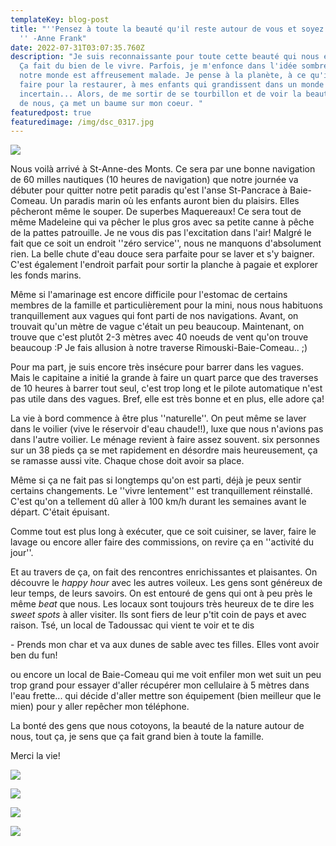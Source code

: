 ```yaml
---
templateKey: blog-post
title: "''Pensez à toute la beauté qu'il reste autour de vous et soyez heureux.
  '' -Anne Frank"
date: 2022-07-31T03:07:35.760Z
description: "Je suis reconnaissante pour toute cette beauté qui nous entoure.
  Ça fait du bien de le vivre. Parfois, je m'enfonce dans l'idée sombre que
  notre monde est affreusement malade. Je pense à la planète, à ce qu'il y a à
  faire pour la restaurer, à mes enfants qui grandissent dans un monde
  incertain... Alors, de me sortir de se tourbillon et de voir la beauté autour
  de nous, ça met un baume sur mon coeur. "
featuredpost: true
featuredimage: /img/dsc_0317.jpg
---
```

![](/img/dsc_0200.jpg)

Nous voilà arrivé à St-Anne-des Monts. Ce sera par une bonne navigation de 60 milles nautiques (10 heures de navigation) que notre journée va débuter pour quitter notre petit paradis qu'est l'anse St-Pancrace à Baie-Comeau. Un paradis marin où les enfants auront bien du plaisirs. Elles pêcheront même le souper. De superbes Maquereaux! Ce sera tout de même Madeleine qui va pêcher le plus gros avec sa petite canne à pêche de la pattes patrouille. Je ne vous dis pas l'excitation dans l'air! Malgré le fait que ce soit un endroit ''zéro service'', nous ne manquons d'absolument rien. La belle chute d'eau douce sera parfaite pour se laver et s'y baigner. C'est également l'endroit parfait pour sortir la planche à pagaie et explorer les fonds marins.

Même si l'amarinage est encore difficile pour l'estomac de certains membres de la famille et particulièrement pour la mini, nous nous habituons tranquillement aux vagues qui font parti de nos navigations. Avant, on trouvait qu'un mètre de vague c'était un peu beaucoup. Maintenant, on trouve que c'est plutôt 2-3 mètres avec 40 noeuds de vent qu'on trouve beaucoup :P Je fais allusion à notre traverse Rimouski-Baie-Comeau.. ;) 

Pour ma part, je suis encore très insécure pour barrer dans les vagues. Mais le capitaine a initié la grande à faire un quart parce que des traverses de 10 heures à barrer tout seul, c'est trop long et le pilote automatique n'est pas utile dans des vagues. Bref, elle est très bonne et en plus, elle adore ça! 

La vie à bord commence à être plus ''naturelle''. On peut même se laver dans le voilier (vive le réservoir d'eau chaude!!), luxe que nous n'avions pas dans l'autre voilier. Le ménage revient à faire assez souvent. six personnes sur un 38 pieds ça se met rapidement en désordre mais heureusement, ça se ramasse aussi vite. Chaque chose doit avoir sa place.  

Même si ça ne fait pas si longtemps qu'on est parti, déjà je peux sentir certains changements. Le ''vivre lentement'' est tranquillement réinstallé. C'est qu'on a tellement dû aller à 100 km/h durant les semaines avant le départ. C'était épuisant. 

Comme tout est plus long à exécuter, que ce soit cuisiner, se laver, faire le lavage ou encore aller faire des commissions, on revire ça en ''activité du jour''. 

 Et au travers de ça, on fait des rencontres enrichissantes et plaisantes. On découvre le *happy hour* avec les autres voileux. Les gens sont généreux de leur temps, de leurs savoirs. On est entouré de gens qui ont à peu près le même *beat* que nous. Les locaux sont toujours très heureux de te dire les *sweet spots* à aller visiter. Ils sont fiers de leur p'tit coin de pays et avec raison. Tsé, un local de Tadoussac qui vient te voir et te dis 

\- Prends mon char et va aux dunes de sable avec tes filles. Elles vont avoir ben du fun! 

ou encore un local de Baie-Comeau qui me voit enfiler mon wet suit un peu trop grand pour essayer d'aller récupérer mon cellulaire à 5 mètres dans l'eau frette... qui décide d'aller mettre son équipement (bien meilleur que le mien) pour y aller repêcher mon téléphone. 

La bonté des gens que nous cotoyons, la beauté de la nature autour de nous, tout ça, je sens que ça fait grand bien à toute la famille. 

Merci la vie! 

![](/img/dsc_0255.jpg)

![](/img/dsc_0440.jpg)

![](/img/dsc_0136.jpg)

![](/img/dsc_0479.jpg)